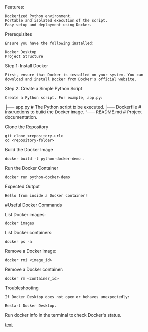 Features:

    Dockerized Python environment.
    Portable and isolated execution of the script.
    Easy setup and deployment using Docker.

Prerequisites

    Ensure you have the following installed:

    Docker Desktop
    Project Structure

Step 1: Install Docker

    First, ensure that Docker is installed on your system. You can download and install Docker from Docker's official website.

Step 2: Create a Simple Python Script

    Create a Python script. For example, app.py:

├── app.py         # The Python script to be executed.
├── Dockerfile     # Instructions to build the Docker image.
└── README.md      # Project documentation.

Clone the Repository



    git clone <repository-url>
    cd <repository-folder>

Build the Docker Image

    docker build -t python-docker-demo .
Run the Docker Container


    docker run python-docker-demo

Expected Output


    Hello from inside a Docker container!

#Useful Docker Commands

List Docker images:

    docker images

List Docker containers:

    docker ps -a

Remove a Docker image:

    docker rmi <image_id>

Remove a Docker container:

    docker rm <container_id>

Troubleshooting

    If Docker Desktop does not open or behaves unexpectedly:

    Restart Docker Desktop.

Run docker info in the terminal to check Docker's status.

[text](<../../Users/keerthana/OneDrive/Desktop/Docker Containers.pdf>)
